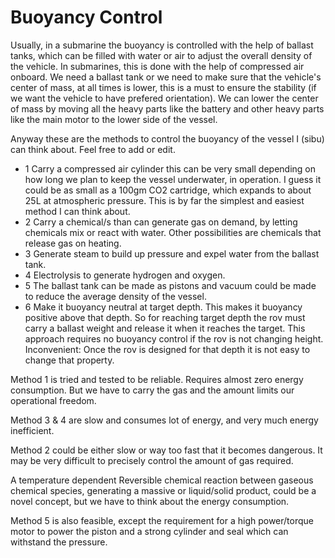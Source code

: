 #  Buoyancy Control
Usually, in a submarine the buoyancy is controlled with the help of ballast tanks, which can be filled with water or air to adjust the overall density of the vehicle. In submarines, this is done with the help of compressed air onboard. We need a ballast tank or we need to make sure that the vehicle's center of mass, at all times is lower, this is a must to ensure the stability (if we want the vehicle to have prefered orientation). We can lower the center of mass by moving all the heavy parts like the battery and other heavy parts like the main motor to the lower side of the vessel.

Anyway these are the methods to control the buoyancy of the vessel I (sibu) can think about. Feel free to add or edit.
* 1 Carry a compressed air cylinder this can be very small depending on how long we plan to keep the vessel underwater, in operation. I guess it could be as small as a 100gm CO2 cartridge, which expands to about 25L at atmospheric pressure. This is by far the simplest and easiest method I can think about.
* 2 Carry a chemical/s than can generate gas on demand, by letting chemicals mix or react with water. Other possibilities are chemicals that release gas on heating.
* 3 Generate steam to build up pressure and expel water from the ballast tank.
* 4 Electrolysis to generate hydrogen and oxygen. 
* 5 The ballast tank can be made as pistons and vacuum could be made to reduce the average density of the vessel.
* 6 Make it buoyancy neutral at target depth. This makes it buoyancy positive above that depth. So for reaching target depth the rov must carry a ballast weight and release it when it reaches the target. This approach requires no buoyancy control if the rov is not changing height. Inconvenient: Once the rov is designed for that depth it is not easy to change that property.

Method 1 is tried and tested to be reliable. Requires almost zero energy consumption. But we have to carry the gas and the amount limits our operational freedom.

Method 3 & 4 are slow and consumes lot of energy, and very much energy inefficient.

Method 2 could be either slow or way too fast that it becomes dangerous. It may be very difficult to precisely control the amount of gas required.

A temperature dependent Reversible chemical reaction between gaseous chemical species, generating a massive or liquid/solid product, could be a novel concept, but we have to think about the energy consumption.

Method 5 is also feasible, except the requirement for a high power/torque motor to power the piston and a strong cylinder and seal which can withstand the pressure.
